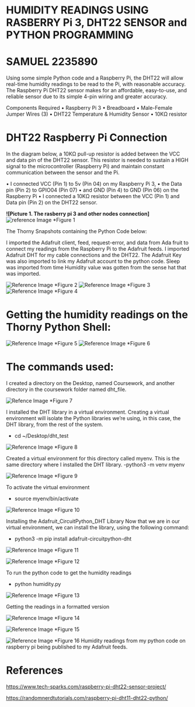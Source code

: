 # HUMIDITY READINGS USING RASBERRY Pi 3, DHT22 SENSOR and PYTHON PROGRAMMING
  
# SAMUEL 2235890 
  
Using some simple Python code and a Raspberry Pi, the DHT22 will allow real-time humidity readings to be read to the Pi, with reasonable accuracy. The Raspberry Pi DHT22 sensor makes for an affordable, easy-to-use, and reliable sensor due to its simple 4-pin wiring and greater accuracy. 
  
Components Required 
•	Raspberry Pi 3
•	Breadboard
•	Male-Female Jumper Wires (3)
•	DHT22 Temperature & Humidity Sensor
•	10KΩ resistor
  
# DHT22 Raspberry Pi Connection
In the diagram below, a 10KΩ pull-up resistor is added between the VCC and data pin of the DHT22 sensor. This resistor is needed to sustain a HIGH signal to the microcontroller (Raspberry Pi) and maintain constant communication between the sensor and the Pi.
  
•	I connected VCC (Pin 1) to 5v (Pin 04) on my Raspberry Pi 3,
•	the Data pin (Pin 2) to GPIO04 (Pin 07)
•	and GND (Pin 4) to GND (Pin 06) on the Raspberry Pi
•	I connected a 10KΩ resistor between the VCC (Pin 1) and Data pin (Pin 2) on the DHT22 sensor.
  
**![Picture 1. The rasberry pi 3 and other nodes connection]**
![reference Image](../Picture1.jpg )
*Figure 1
  
  
The Thorny Snapshots containing the Python Code below:
  
I imported the Adafruit client, feed, request-error, and data from Ada fruit to connect my readings from the Raspberry Pi to the Adafruit feeds. 
I imported Adafruit DHT for my cable connections and the DHT22. 
The Adafruit Key was also imported to link my Adafruit account to the python code. 
Sleep was imported from time 
Humidity value was gotten from the sense hat that was imported.
  
![Reference Image](../Picture2.jpg )
*Figure 2
![Reference Image](../Picture3.jpg )
*Figure 3
![Reference Image](../Picture4.png )
*Figure 4
  
# Getting the humidity readings on the Thorny Python Shell:
![Reference Image](../Picture5.jpg )
*Figure 5
![Reference Image](../Picture6.png )
*Figure 6
  
# The commands used:
 I created a directory on the Desktop, named Coursework, and another directory in the coursework folder named dht_file. 
  
 ![Refence Image](../Picture7.jpg )
 *Figure 7
  
 I installed the DHT library in a virtual environment. Creating a virtual environment will isolate the Python libraries we’re using, in this case, the DHT library, from the rest of the system.
-	cd ~/Desktop/dht_test 
  
![Reference Image](../Picture8.jpg )
*Figure 8
  
Created a virtual environment for this directory called myenv. This is the same directory where I installed the DHT library. 
-python3 -m venv myenv
  
![Reference Image](../Picture9.jpg )
*Figure 9
  
To activate the virtual environment
-	source myenv/bin/activate
  
![Reference Image](../Picture10.jpg )
*Figure 10
  
Installing the Adafruit_CircuitPython_DHT Library
Now that we are in our virtual environment, we can install the library, using the following command:
-	python3 -m pip install adafruit-circuitpython-dht
  
![Reference Image](../Picture11.jpg )
*Figure 11
  
![Reference Image](../Picture12.jpg )
*Figure 12
  
To run the python code to get the humidity readings 
-	python humidity.py
  
![Reference Image](../Picture13.jpg )
*Figure 13 
  
Getting the readings in a formatted version
  
![Reference Image](../Picture14.jpg )
*Figure 14
  
![Reference Image](../Picture15.jpg )
*Figure 15
  
![Reference Image](../Picture16.png )
*Figure 16
Humidity readings from my python code on raspberry pi being published to my Adafruit feeds. 
  
# References 
https://www.tech-sparks.com/raspberry-pi-dht22-sensor-project/
  
https://randomnerdtutorials.com/raspberry-pi-dht11-dht22-python/
  